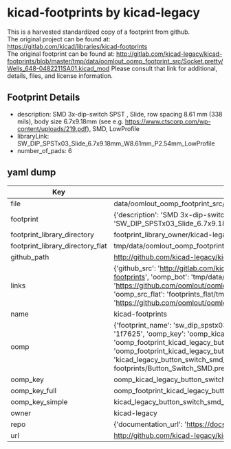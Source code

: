 # kicad-footprints by kicad-legacy  
This is a harvested standardized copy of a footprint from github.  
The original project can be found at:  
https://gitlab.com/kicad/libraries/kicad-footprints  
The original footprint can be found at:
http://gitlab.com/kicad-legacy/kicad-footprints/blob/master/tmp/data/oomlout_oomp_footprint_src/Socket.pretty/Wells_648-0482211SA01.kicad_mod
Please consult that link for additional, details, files, and license information.  
## Footprint Details
* description: SMD 3x-dip-switch SPST , Slide, row spacing 8.61 mm (338 mils), body size 6.7x9.18mm (see e.g. https://www.ctscorp.com/wp-content/uploads/219.pdf), SMD, LowProfile  
* libraryLink: SW_DIP_SPSTx03_Slide_6.7x9.18mm_W8.61mm_P2.54mm_LowProfile  
* number_of_pads: 6  
## yaml dump  
| Key | Value |  
| --- | --- |  
| file | data/oomlout_oomp_footprint_src/kicad-footprints/Button_Switch_SMD.pretty/SW_DIP_SPSTx03_Slide_6.7x9.18mm_W8.61mm_P2.54mm_LowProfile.kicad_mod |  
| footprint | {'description': 'SMD 3x-dip-switch SPST , Slide, row spacing 8.61 mm (338 mils), body size 6.7x9.18mm (see e.g. https://www.ctscorp.com/wp-content/uploads/219.pdf), SMD, LowProfile', 'libraryLink': 'SW_DIP_SPSTx03_Slide_6.7x9.18mm_W8.61mm_P2.54mm_LowProfile', 'number_of_pads': 6} |  
| footprint_library_directory | footprint_library_owner/kicad-legacy_kicad-footprints |  
| footprint_library_directory_flat | tmp/data/oomlout_oomp_footprint_src/footprints_flat/kicad_legacy_button_switch_smd_sw_dip_spstx03_slide_6_7x9_18mm_w8_61mm_p2_54mm_lowprofile/working |  
| github_path | http://github.com/kicad-legacy/kicad-footprints/blob/master/tmp/data/oomlout_oomp_footprint_src/Button_Switch_SMD.pretty/SW_DIP_SPSTx03_Slide_6.7x9.18mm_W8.61mm_P2.54mm_LowProfile.kicad_mod |  
| links | {'github_src': 'http://gitlab.com/kicad-legacy/kicad-footprints/blob/master/tmp/data/oomlout_oomp_footprint_src/Socket.pretty/Wells_648-0482211SA01.kicad_mod', 'github_src_repo': 'https://gitlab.com/kicad/libraries/kicad-footprints', 'oomp_bot': 'tmp/data/oomlout_oomp_footprint_src/footprints/kicad_legacy_button_switch_smd_sw_dip_spstx03_slide_6_7x9_18mm_w8_61mm_p2_54mm_lowprofile/working', 'oomp_bot_github': 'https://github.com/oomlout/oomlout_oomp_footprint_bot/tree/main/tmp/data/oomlout_oomp_footprint_src/footprints/kicad_legacy_button_switch_smd_sw_dip_spstx03_slide_6_7x9_18mm_w8_61mm_p2_54mm_lowprofile/working', 'oomp_src_flat': 'footprints_flat/tmp/data/oomlout_oomp_footprint_src/footprints_flat/kicad_legacy_button_switch_smd_sw_dip_spstx03_slide_6_7x9_18mm_w8_61mm_p2_54mm_lowprofile/working', 'oomp_src_flat_github': 'https://github.com/oomlout/oomlout_oomp_footprint_src/tree/main/tmp/data/oomlout_oomp_footprint_src/footprints_flat/kicad_legacy_button_switch_smd_sw_dip_spstx03_slide_6_7x9_18mm_w8_61mm_p2_54mm_lowprofile/working'} |  
| name | kicad-footprints |  
| oomp | {'footprint_name': 'sw_dip_spstx03_slide_6_7x9_18mm_w8_61mm_p2_54mm_lowprofile', 'library_name': 'button_switch_smd', 'md5': '1f76252da35f3ec8f5bfdc863b61812f', 'md5_10': '1f76252da3', 'md5_5': '1f762', 'md5_6': '1f7625', 'oomp_key': 'oomp_kicad_legacy_button_switch_smd_sw_dip_spstx03_slide_6_7x9_18mm_w8_61mm_p2_54mm_lowprofile', 'oomp_key_extra': 'oomp_footprint_kicad_legacy_button_switch_smd_sw_dip_spstx03_slide_6_7x9_18mm_w8_61mm_p2_54mm_lowprofile', 'oomp_key_full': 'oomp_footprint_kicad_legacy_button_switch_smd_sw_dip_spstx03_slide_6_7x9_18mm_w8_61mm_p2_54mm_lowprofile_1f7625', 'oomp_key_simple': 'kicad_legacy_button_switch_smd_sw_dip_spstx03_slide_6_7x9_18mm_w8_61mm_p2_54mm_lowprofile', 'original_filename': 'data/oomlout_oomp_footprint_src/kicad-footprints/Button_Switch_SMD.pretty/SW_DIP_SPSTx03_Slide_6.7x9.18mm_W8.61mm_P2.54mm_LowProfile.kicad_mod', 'owner_name': 'kicad_legacy'} |  
| oomp_key | oomp_kicad_legacy_button_switch_smd_sw_dip_spstx03_slide_6_7x9_18mm_w8_61mm_p2_54mm_lowprofile |  
| oomp_key_full | oomp_footprint_kicad_legacy_button_switch_smd_sw_dip_spstx03_slide_6_7x9_18mm_w8_61mm_p2_54mm_lowprofile |  
| oomp_key_simple | kicad_legacy_button_switch_smd_sw_dip_spstx03_slide_6_7x9_18mm_w8_61mm_p2_54mm_lowprofile |  
| owner | kicad-legacy |  
| repo | {'documentation_url': 'https://docs.github.com/rest/repos/repos#get-a-repository', 'message': 'Not Found'} |  
| url | http://github.com/kicad-legacy/kicad-footprints |  

